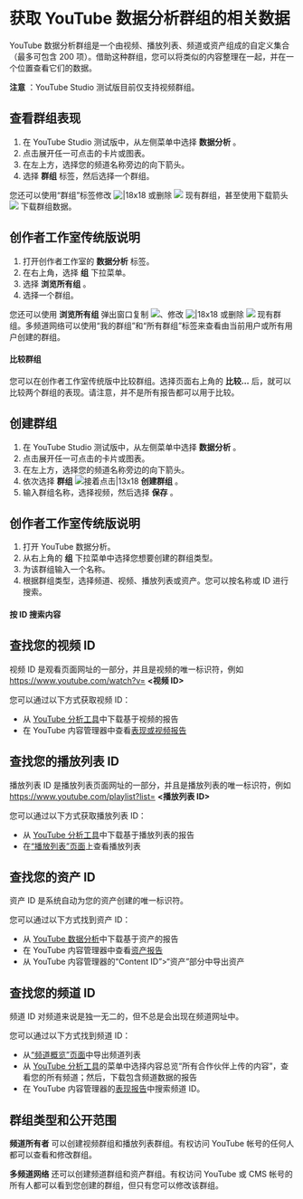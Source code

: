 # 获取 YouTube 数据分析群组的相关数据

YouTube 数据分析群组是一个由视频、播放列表、频道或资产组成的自定义集合（最多可包含 200 项）。借助这种群组，您可以将类似的内容整理在一起，并在一个位置查看它们的数据。

**注意** ：YouTube Studio 测试版目前仅支持视频群组。

## 查看群组表现

1. 在 YouTube Studio 测试版中，从左侧菜单中选择 **数据分析** 。
2. 点击展开任一可点击的卡片或图表。
3. 在左上方，选择您的频道名称旁边的向下箭头。
4. 选择 **群组** 标签，然后选择一个群组。

您还可以使用“群组”标签修改 ![|18x18](https://storage.googleapis.com/support-kms-prod/7A885FB4422A65AF95A81571E8433961F2FE) 或删除 ![](https://lh3.googleusercontent.com/NrfsskAxH1mllm3GNFF2t0hG9Mjpxe3NEGQoeQUqicjyyl9WGh01AC9hL_hDheJ-lPQ=h18) 现有群组，甚至使用下载箭头 ![](https://lh3.googleusercontent.com/9kN1WTtNWXGrjNnjI_TN9BNwpR5HG837M99L34ygdxzzQ-Zcg5-TBnwWSQ46t4Acqs2C=h18) 下载群组数据。

## 创作者工作室传统版说明

1. 打开创作者工作室的 **数据分析** 标签。
2. 在右上角，选择 **组** 下拉菜单。
3. 选择 **浏览所有组** 。
4. 选择一个群组。

您还可以使用 **浏览所有组** 弹出窗口复制 ![](https://lh3.googleusercontent.com/mqt61LYPIl1sW7fo2UTNEAoTN5HwabgsrqnODtFCWnynARmNmQT8WuRkgjsLBeqLfUs=h18)、修改 ![|18x18](https://storage.googleapis.com/support-kms-prod/7A885FB4422A65AF95A81571E8433961F2FE) 或删除 ![](https://lh3.googleusercontent.com/NrfsskAxH1mllm3GNFF2t0hG9Mjpxe3NEGQoeQUqicjyyl9WGh01AC9hL_hDheJ-lPQ=h18) 现有群组。多频道网络可以使用“我的群组”和“所有群组”标签来查看由当前用户或所有用户创建的群组。

#### 比较群组

您可以在创作者工作室传统版中比较群组。选择页面右上角的 **比较…** 后，就可以比较两个群组的表现。请注意，并不是所有报告都可以用于比较。

## 创建群组

1. 在 YouTube Studio 测试版中，从左侧菜单中选择 **数据分析** 。
2. 点击展开任一可点击的卡片或图表。
3. 在左上方，选择您的频道名称旁边的向下箭头。
4. 依次选择 **群组**  ![接着点击|13x18](https://lh3.googleusercontent.com/SaY5lqCwN7kppnS546l9ys-E2sZftTTIHjBrdV-WsGPIhGjaxcEXjfgdIfW_UNG7Sw0=w13-h18 "接着点击")  **创建群组** 。
5. 输入群组名称，选择视频，然后选择 **保存** 。

## 创作者工作室传统版说明

1. 打开 YouTube 数据分析。
2. 从右上角的 **组** 下拉菜单中选择您想要创建的群组类型。
3. 为该群组输入一个名称。
4. 根据群组类型，选择频道、视频、播放列表或资产。您可以按名称或 ID 进行搜索。

#### 按 ID 搜索内容

## 查找您的视频 ID

视频 ID 是观看页面网址的一部分，并且是视频的唯一标识符，例如 https://www.youtube.com/watch?v= **<视频 ID>**

您可以通过以下方式获取视频 ID：

* 从 [YouTube 分析工具](https://www.youtube.com/analytics)中下载基于视频的报告
* 在 YouTube 内容管理器中查看[表现或视频报告](https://support.google.com/youtube/answer/3044455)

## 查找您的播放列表 ID

播放列表 ID 是播放列表页面网址的一部分，并且是播放列表的唯一标识符，例如 https://www.youtube.com/playlist?list= **<播放列表 ID>**

您可以通过以下方式获取播放列表 ID：

* 从 [YouTube 分析工具](https://www.youtube.com/analytics?o=U)中下载基于播放列表的报告
* 在[“播放列表”页面](https://www.youtube.com/view_all_playlists)上查看播放列表

## 查找您的资产 ID

资产 ID 是系统自动为您的资产创建的唯一标识符。

您可以通过以下方式找到资产 ID：

* 从 [YouTube 数据分析](https://www.youtube.com/analytics)中下载基于资产的报告
* 在 YouTube 内容管理器中查看[资产报告](https://support.google.com/youtube/answer/3044455)
* 从 YouTube 内容管理器的“Content ID”>“资产”部分中导出资产

## 查找您的频道 ID

频道 ID 对频道来说是独一无二的，但不总是会出现在频道网址中。

您可以通过以下方式找到频道 ID：

* 从[“频道概览”页面](https://www.youtube.com/my_channels)中导出频道列表
* 从 [YouTube 分析工具](https://www.youtube.com/analytics)的菜单中选择内容总览“所有合作伙伴上传的内容”，查看您的所有频道；然后，下载包含频道数据的报告
* 在 YouTube 内容管理器的[表现报告](https://support.google.com/youtube/answer/3044455)中搜索频道 ID。

## 群组类型和公开范围

**频道所有者** 可以创建视频群组和播放列表群组。有权访问 YouTube 帐号的任何人都可以查看和修改群组。

**多频道网络** 还可以创建频道群组和资产群组。有权访问 YouTube 或 CMS 帐号的所有人都可以看到您创建的群组，但只有您可以修改该群组。